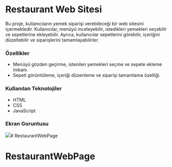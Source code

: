 <h1>Restaurant Web Sitesi</h1>

Bu proje, kullanıcıların yemek siparişi verebileceği bir web sitesini içermektedir. Kullanıcılar, menüyü inceleyebilir, istedikleri yemekleri seçebilir ve sepetlerine ekleyebilir. Ayrıca, kullanıcılar sepetlerini görebilir, içeriğini düzeltebilir ve siparişlerini tamamlayabilirler.

<h3>Özellikler</h3>


<ul>
  <li>Menüyü gözden geçirme, istenilen yemekleri seçme ve sepete ekleme imkanı.</li>
  <li>Sepeti görüntüleme, içeriği düzenleme ve siparişi tamamlama özelliği.</li>
  
</ul>

<h3>Kullanılan Teknolojiler</h3>
<ul>
  <li>HTML</li>
  <li>CSS</li>
  <li>JavaScript</li>
  </ul>


<h3> Ekran Goruntusu</h3>


![](RestaurantWeb.gif)# RestaurantWebPage
# RestaurantWebPage
